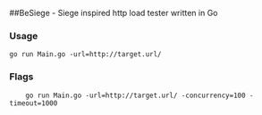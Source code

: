 ##BeSiege - Siege inspired http load tester written in Go

### Usage 
    
    go run Main.go -url=http://target.url/

### Flags

        go run Main.go -url=http://target.url/ -concurrency=100 -timeout=1000